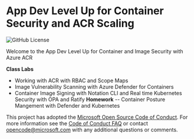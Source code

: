 # App Dev Level Up for Container Security and ACR Scaling

![GitHub License](https://img.shields.io/github/license/johndohoneyjr/Level-Up-Container-Security-and-ACR-Scaling)


Welcome to the App Dev Level Up for Container and Image Security with Azure ACR

**Class Labs**
- Working with ACR with RBAC and Scope Maps
- Image Vulnerability Scanning with Azure Defender for Containers
- Container Image Signing with Notation CLI and Real time Kubernetes Security with OPA and Ratify
**Homework**
-- Container Posture Mangement with Defender and Kubernetes



This project has adopted the [Microsoft Open Source Code of Conduct](https://opensource.microsoft.com/codeofconduct/).
For more information see the [Code of Conduct FAQ](https://opensource.microsoft.com/codeofconduct/faq/) or contact [opencode@microsoft.com](mailto:opencode@microsoft.com) with any additional questions or comments.
